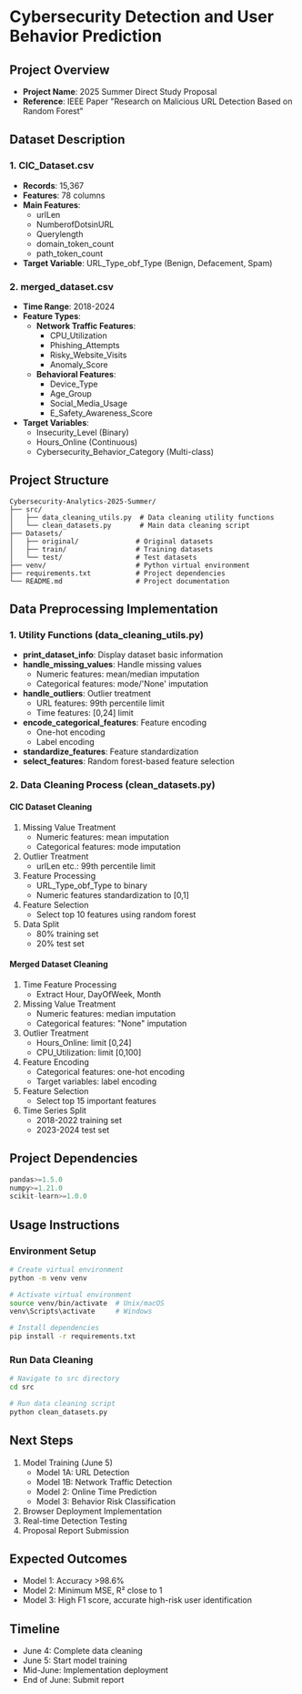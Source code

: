 # Cybersecurity Detection and User Behavior Prediction

## Project Overview
- **Project Name**: 2025 Summer Direct Study Proposal
- **Reference**: IEEE Paper "Research on Malicious URL Detection Based on Random Forest"

## Dataset Description

### 1. CIC_Dataset.csv
- **Records**: 15,367
- **Features**: 78 columns
- **Main Features**:
  - urlLen
  - NumberofDotsinURL
  - Querylength
  - domain_token_count
  - path_token_count
- **Target Variable**: URL_Type_obf_Type (Benign, Defacement, Spam)

### 2. merged_dataset.csv
- **Time Range**: 2018-2024
- **Feature Types**:
  - **Network Traffic Features**:
    - CPU_Utilization
    - Phishing_Attempts
    - Risky_Website_Visits
    - Anomaly_Score
  - **Behavioral Features**:
    - Device_Type
    - Age_Group
    - Social_Media_Usage
    - E_Safety_Awareness_Score
- **Target Variables**:
  - Insecurity_Level (Binary)
  - Hours_Online (Continuous)
  - Cybersecurity_Behavior_Category (Multi-class)

## Project Structure
```
Cybersecurity-Analytics-2025-Summer/
├── src/
│   ├── data_cleaning_utils.py  # Data cleaning utility functions
│   └── clean_datasets.py       # Main data cleaning script
├── Datasets/
│   ├── original/              # Original datasets
│   ├── train/                 # Training datasets
│   └── test/                  # Test datasets
├── venv/                      # Python virtual environment
├── requirements.txt           # Project dependencies
└── README.md                  # Project documentation
```

## Data Preprocessing Implementation

### 1. Utility Functions (data_cleaning_utils.py)
- **print_dataset_info**: Display dataset basic information
- **handle_missing_values**: Handle missing values
  - Numeric features: mean/median imputation
  - Categorical features: mode/'None' imputation
- **handle_outliers**: Outlier treatment
  - URL features: 99th percentile limit
  - Time features: [0,24] limit
- **encode_categorical_features**: Feature encoding
  - One-hot encoding
  - Label encoding
- **standardize_features**: Feature standardization
- **select_features**: Random forest-based feature selection

### 2. Data Cleaning Process (clean_datasets.py)

#### CIC Dataset Cleaning
1. Missing Value Treatment
   - Numeric features: mean imputation
   - Categorical features: mode imputation
2. Outlier Treatment
   - urlLen etc.: 99th percentile limit
3. Feature Processing
   - URL_Type_obf_Type to binary
   - Numeric features standardization to [0,1]
4. Feature Selection
   - Select top 10 features using random forest
5. Data Split
   - 80% training set
   - 20% test set

#### Merged Dataset Cleaning
1. Time Feature Processing
   - Extract Hour, DayOfWeek, Month
2. Missing Value Treatment
   - Numeric features: median imputation
   - Categorical features: "None" imputation
3. Outlier Treatment
   - Hours_Online: limit [0,24]
   - CPU_Utilization: limit [0,100]
4. Feature Encoding
   - Categorical features: one-hot encoding
   - Target variables: label encoding
5. Feature Selection
   - Select top 15 important features
6. Time Series Split
   - 2018-2022 training set
   - 2023-2024 test set

## Project Dependencies
```python
pandas>=1.5.0
numpy>=1.21.0
scikit-learn>=1.0.0
```

## Usage Instructions

### Environment Setup
```bash
# Create virtual environment
python -m venv venv

# Activate virtual environment
source venv/bin/activate  # Unix/macOS
venv\Scripts\activate     # Windows

# Install dependencies
pip install -r requirements.txt
```

### Run Data Cleaning
```bash
# Navigate to src directory
cd src

# Run data cleaning script
python clean_datasets.py
```

## Next Steps
1. Model Training (June 5)
   - Model 1A: URL Detection
   - Model 1B: Network Traffic Detection
   - Model 2: Online Time Prediction
   - Model 3: Behavior Risk Classification
2. Browser Deployment Implementation
3. Real-time Detection Testing
4. Proposal Report Submission

## Expected Outcomes
- Model 1: Accuracy >98.6%
- Model 2: Minimum MSE, R² close to 1
- Model 3: High F1 score, accurate high-risk user identification

## Timeline
- June 4: Complete data cleaning
- June 5: Start model training
- Mid-June: Implementation deployment
- End of June: Submit report